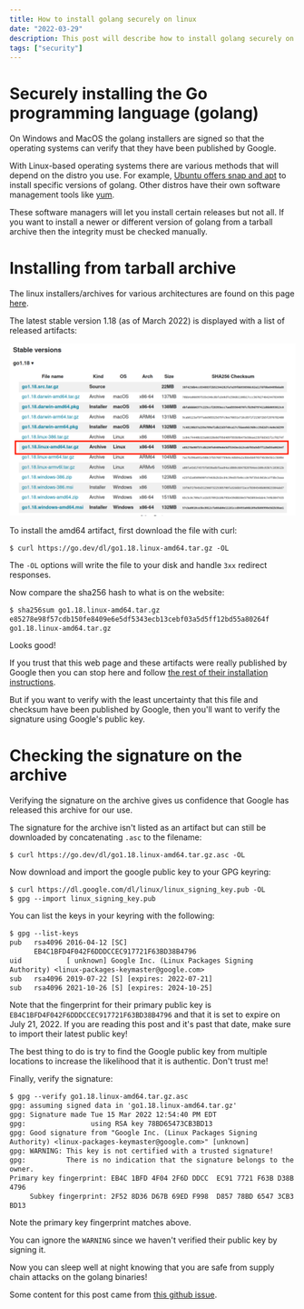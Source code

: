 ```yaml
---
title: How to install golang securely on linux
date: "2022-03-29"
description: This post will describe how to install golang securely on linux.
tags: ["security"]
---
```


# Securely installing the Go programming language (golang)

On Windows and MacOS the golang installers are signed so that the operating systems can verify that they have been published by Google.

With Linux-based operating systems there are various methods that will depend on the distro you use. For example, [Ubuntu offers snap and apt](https://www.cyberciti.biz/faq/how-to-install-gol-ang-on-ubuntu-linux/) to install specific versions of golang. Other distros have their own software management tools like [yum](https://medium.com/cloud-security/go-get-go-download-install-8b48a0425717).

These software managers will let you install certain releases but not all. If you want to install a newer or different version of golang from a tarball archive then the integrity must be checked manually.

# Installing from tarball archive

The linux installers/archives for various architectures are found on this page [here](https://go.dev/dl/).

The latest stable version 1.18 (as of March 2022) is displayed with a list of released artifacts:

![List of golang artifacts](2022-03-31-10-28-49.png)

To install the amd64 artifact, first download the file with curl:

```shell
$ curl https://go.dev/dl/go1.18.linux-amd64.tar.gz -OL
```

The `-OL` options will write the file to your disk and handle `3xx` redirect responses.

Now compare the sha256 hash to what is on the website:

```shell
$ sha256sum go1.18.linux-amd64.tar.gz 
e85278e98f57cdb150fe8409e6e5df5343ecb13cebf03a5d5ff12bd55a80264f  go1.18.linux-amd64.tar.gz
```

Looks good!

If you trust that this web page and these artifacts were really published by Google then you can stop here and follow [the rest of their installation instructions](https://go.dev/doc/install).

But if you want to verify with the least uncertainty that this file and checksum have been published by Google, then you'll want to verify the signature using Google's public key.

# Checking the signature on the archive

Verifying the signature on the archive gives us confidence that Google has released this archive for our use.

The signature for the archive isn't listed as an artifact but can still be downloaded by concatenating `.asc` to the filename:

```shell
$ curl https://go.dev/dl/go1.18.linux-amd64.tar.gz.asc -OL
```

Now download and import the google public key to your GPG keyring:

```shell
$ curl https://dl.google.com/dl/linux/linux_signing_key.pub -OL
$ gpg --import linux_signing_key.pub
```

You can list the keys in your keyring with the following:

```shell
$ gpg --list-keys
pub   rsa4096 2016-04-12 [SC]
      EB4C1BFD4F042F6DDDCCEC917721F63BD38B4796
uid           [ unknown] Google Inc. (Linux Packages Signing Authority) <linux-packages-keymaster@google.com>
sub   rsa4096 2019-07-22 [S] [expires: 2022-07-21]
sub   rsa4096 2021-10-26 [S] [expires: 2024-10-25]
```

Note that the fingerprint for their primary public key is `EB4C1BFD4F042F6DDDCCEC917721F63BD38B4796` and that it is set to expire on July 21, 2022. If you are reading this post and it's past that date, make sure to import their latest public key!

The best thing to do is try to find the Google public key from multiple locations to increase the likelihood that it is authentic. Don't trust me!

Finally, verify the signature:

```shell
$ gpg --verify go1.18.linux-amd64.tar.gz.asc
gpg: assuming signed data in 'go1.18.linux-amd64.tar.gz'
gpg: Signature made Tue 15 Mar 2022 12:54:40 PM EDT
gpg:                using RSA key 78BD65473CB3BD13
gpg: Good signature from "Google Inc. (Linux Packages Signing Authority) <linux-packages-keymaster@google.com>" [unknown]
gpg: WARNING: This key is not certified with a trusted signature!
gpg:          There is no indication that the signature belongs to the owner.
Primary key fingerprint: EB4C 1BFD 4F04 2F6D DDCC  EC91 7721 F63B D38B 4796
     Subkey fingerprint: 2F52 8D36 D67B 69ED F998  D857 78BD 6547 3CB3 BD13
```

Note the primary key fingerprint matches above.

You can ignore the `WARNING` since we haven't verified their public key by signing it.

Now you can sleep well at night knowing that you are safe from supply chain attacks on the golang binaries!

Some content for this post came from [this github issue](https://github.com/golang/go/issues/14739).

